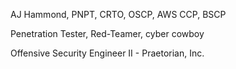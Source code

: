 AJ Hammond, PNPT, CRTO, OSCP, AWS CCP, BSCP


Penetration Tester, Red-Teamer, cyber cowboy


Offensive Security Engineer II - Praetorian, Inc.
